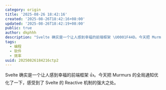 ```yaml
---
category: origin
title: '2025-08-26 18:42:16'
created: '2025-08-26T18:42:16+08:00'
updated: '2025-08-26T18:42:19+08:00'
public: true
author: dkphhh
description: "Svelte 确实是一个让人感到幸福的前端框架 \U0001F44D。今天把 Murmurs 的全局通知优化了一下……"
tags:
  - 编程
  - 软件
  - 效率
uuid: 20250826184216ctp2
---
```


Svelte 确实是一个让人感到幸福的前端框架 👍。今天把 Murmurs 的全局通知优化了一下，感受到了 Svelte 的 Reactive 机制的强大之处。
